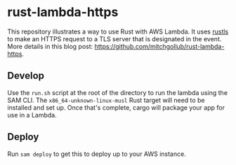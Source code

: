 # rust-lambda-https

This repository illustrates a way to use Rust with AWS Lambda.  It uses [rustls](https://github.com/ctz/rustls) to make an HTTPS request to a TLS server that is designated in the event.  More details in this blog post: <https://github.com/mitchgollub/rust-lambda-https>.

## Develop

Use the `run.sh` script at the root of the directory to run the lambda using the SAM CLI.  The `x86_64-unknown-linux-musl` Rust target will need to be installed and set up.  Once that's complete, cargo will package your app for use in a Lambda.

## Deploy

Run `sam deploy` to get this to deploy up to your AWS instance.
